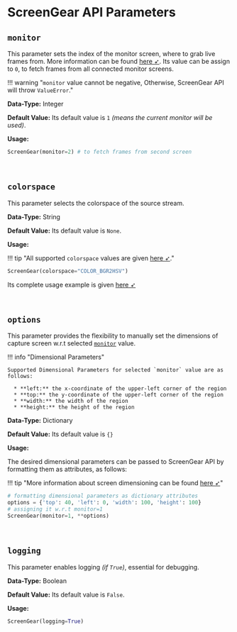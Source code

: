 <!--
===============================================
vidgear library source-code is deployed under the Apache 2.0 License:

Copyright (c) 2019-2020 Abhishek Thakur(@abhiTronix) <abhi.una12@gmail.com>

Licensed under the Apache License, Version 2.0 (the "License");
you may not use this file except in compliance with the License.
You may obtain a copy of the License at

   http://www.apache.org/licenses/LICENSE-2.0

Unless required by applicable law or agreed to in writing, software
distributed under the License is distributed on an "AS IS" BASIS,
WITHOUT WARRANTIES OR CONDITIONS OF ANY KIND, either express or implied.
See the License for the specific language governing permissions and
limitations under the License.
===============================================
-->

# ScreenGear API Parameters 

## **`monitor`**

This parameter sets the index of the monitor screen, where to grab live frames from. More information can be found [here ➶](https://python-mss.readthedocs.io/api.html#mss.tools.mss.base.MSSMixin.monitors). Its value can be assign to `0`, to fetch frames from all connected monitor screens. 

!!! warning "`monitor` value cannot be negative, Otherwise, ScreenGear API will throw `ValueError`."

**Data-Type:** Integer

**Default Value:** Its default value is `1` _(means the current monitor will be used)_.

**Usage:**

```python
ScreenGear(monitor=2) # to fetch frames from second screen
```

&nbsp;

## **`colorspace`**

This parameter selects the colorspace of the source stream. 

**Data-Type:** String

**Default Value:** Its default value is `None`. 

**Usage:**

!!! tip "All supported `colorspace` values are given [here ➶](../../../bonus/colorspace_manipulation/)."

```python
ScreenGear(colorspace="COLOR_BGR2HSV")
```

Its complete usage example is given [here ➶](../usage/#using-screengear-with-direct-colorspace-manipulation)

&nbsp;


## **`options`** 

This parameter provides the flexibility to manually set the dimensions of capture screen w.r.t selected [`monitor`](#monitor) value. 

!!! info "Dimensional Parameters"
    
    Supported Dimensional Parameters for selected `monitor` value are as follows: 
  
      * **left:** the x-coordinate of the upper-left corner of the region
      * **top:** the y-coordinate of the upper-left corner of the region
      * **width:** the width of the region
      * **height:** the height of the region


**Data-Type:** Dictionary

**Default Value:** Its default value is `{}` 

**Usage:**

The desired dimensional parameters can be passed to ScreenGear API by formatting them as attributes, as follows:

!!! tip "More information about screen dimensioning can be found [here ➶](https://python-mss.readthedocs.io/api.html#mss.tools.mss.base.MSSMixin.monitors)"

```python
# formatting dimensional parameters as dictionary attributes
options = {'top': 40, 'left': 0, 'width': 100, 'height': 100}
# assigning it w.r.t monitor=1
ScreenGear(monitor=1, **options)
```

&nbsp;

## **`logging`**

This parameter enables logging _(if `True`)_, essential for debugging. 

**Data-Type:** Boolean

**Default Value:** Its default value is `False`.

**Usage:**

```python
ScreenGear(logging=True)
```

&nbsp;
